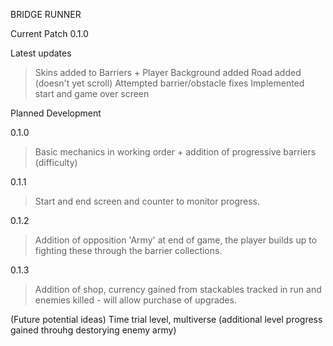 BRIDGE RUNNER

Current Patch
0.1.0
>
>
Latest updates
> Skins added to Barriers + Player
> Background added
> Road added (doesn't yet scroll)
> Attempted barrier/obstacle fixes
> Implemented start and game over screen
>
Planned Development 
>
0.1.0
>Basic mechanics in working order + addition of progressive barriers (difficulty)

0.1.1
>Start and end screen and counter to monitor progress.

0.1.2
>Addition of opposition 'Army' at end of game, the player builds up to fighting these through the barrier collections.

0.1.3
>Addition of shop, currency gained from stackables tracked in run and enemies killed - will allow purchase of upgrades.
>
>
(Future potential ideas) 
Time trial level, multiverse (additional level progress gained throuhg destorying enemy army)
>
>

